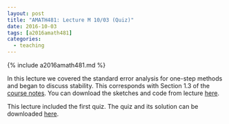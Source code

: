 ```yaml
---
layout: post
title: "AMATH481: Lecture M 10/03 (Quiz)"
date: 2016-10-03
tags: [a2016amath481]
categories:
  - teaching
---
```


{% include a2016amath481.md %}

In this lecture we covered the standard error analysis
for one-step methods and began to discuss stability. This
corresponds with Section 1.3 of the [course notes](/assets/courses/uw-amath-481-a-2016/581-notes-kutz.pdf). You can download
the sketches and code from lecture [here](/assets/courses/uw-amath-481-a-2016/lec-10-03.zip).

This lecture included the first quiz. The quiz and its
solution can be downloaded [here](/assets/courses/uw-amath-481-a-2016/quiz1.zip).
